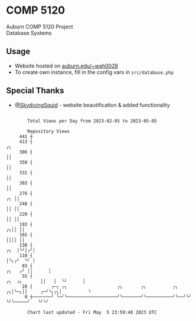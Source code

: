 # COMP 5120
Auburn COMP 5120 Project  
Database Systems

## Usage
- Website hosted on [auburn.edu/~wah0028](https://webhome.auburn.edu/~wah0028/)
- To create own instance, fill in the config vars in `src/database.php`

## Special Thanks
- [@SkydivingSquid](https://github.com/SkydivingSquid) - website beautification & added functionality

```

        Total Views per Day from 2023-02-05 to 2023-05-05

        Repository Views
     441 ┼
     413 ┤                                                                                       ╭╮
     386 ┤                                                                                       ││
     358 ┤                                                                                       ││
     331 ┤                                                                                       ││
     303 ┤                                                                                       ││
     276 ┤                                                                                    ╭╮ ││
     248 ┤                                                                                    ││ ││
     220 ┤                                                                                    ││ ││
     193 ┤                                                                                  ╭╮││ ││
     165 ┤                                                                                  ││││ ││
     138 ┤                                                                              ╭╮  │╰╯│╭╯│
     110 ┤                                                                              │╰╮╭╯  ╰╯ │
      83 ┤                                                                        ╭╮   ╭╯ ││      │
      55 ┤                                                           ╭╮  ╭╮       ││   │  ╰╯      │
      28 ┤       ╭─╮ ╭╮                   ╭╮       ╭╮          ╭╮  ╭╮│╰─╮││     ╭─╯╰╮╭╮│          ╰
       0 ┼───────╯ ╰─╯╰───────────────────╯╰───────╯╰──────────╯╰──╯╰╯  ╰╯╰─────╯   ╰╯╰╯

        Chart last updated - Fri May  5 23:59:40 2023 UTC
        
```
